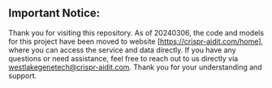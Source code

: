## Important Notice:
Thank you for visiting this repository. As of 20240306, the code and models for this project have been moved to website [<https://crispr-aidit.com/home>], where you can access the service and data directly. If you have any questions or need assistance, feel free to reach out to us directly via westlakegenetech@crispr-aidit.com.
Thank you for your understanding and support.
